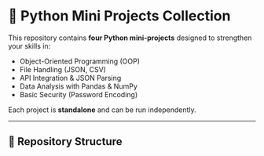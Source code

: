 # 🐍 Python Mini Projects Collection

This repository contains **four Python mini-projects** designed to strengthen your skills in:

- Object-Oriented Programming (OOP)  
- File Handling (JSON, CSV)  
- API Integration & JSON Parsing  
- Data Analysis with Pandas & NumPy  
- Basic Security (Password Encoding)  

Each project is **standalone** and can be run independently.

---

## 📂 Repository Structure
